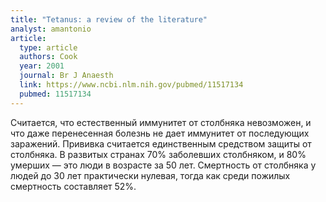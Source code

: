 ```yaml
---
title: "Tetanus: a review of the literature"
analyst: amantonio
article:
  type: article
  authors: Cook
  year: 2001
  journal: Br J Anaesth
  link: https://www.ncbi.nlm.nih.gov/pubmed/11517134
  pubmed: 11517134
---
```


Считается, что естественный иммунитет от столбняка невозможен, и что даже перенесенная болезнь не дает иммунитет от последующих заражений. Прививка считается единственным средством защиты от столбняка.
В развитых странах 70% заболевших столбняком, и 80% умерших — это люди в возрасте за 50 лет.
Смертность от столбняка у людей до 30 лет практически нулевая, тогда как среди пожилых смертность составляет 52%.
